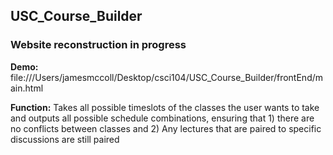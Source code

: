 ## USC_Course_Builder

### **Website reconstruction in progress**

**Demo:** file:///Users/jamesmccoll/Desktop/csci104/USC_Course_Builder/frontEnd/main.html

**Function:** Takes all possible timeslots of the classes the user wants to take and outputs all possible schedule combinations, ensuring that 1) there are no conflicts between classes and 2) Any lectures that are paired to specific discussions are still paired
